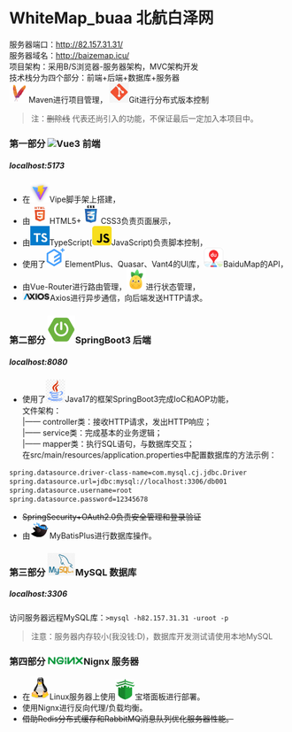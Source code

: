 # WhiteMap_buaa 北航白泽网
服务器端口：http://82.157.31.31/ <br/>
服务器域名：http://baizemap.icu/<br/>
项目架构：采用B/S浏览器-服务器架构，MVC架构开发<br/>
技术栈分为四个部分：前端+后端+数据库+服务器<br/>
<img src="./public/maven.jpg" width="35px">Maven进行项目管理，
<img src="./public/git.jpg" width="35px">Git进行分布式版本控制<br/>
>注：~~删除线~~ 代表还尚引入的功能，不保证最后一定加入本项目中。
### 第一部分 <img src="./WhiteVue3/public/favicon.ico" width="45px">Vue3 前端
##### localhost:5173
* 在<img src="./public/vite.png" width="35px">Vipe脚手架上搭建，<br/>
* 由<img src="./public/html5.jpg" width="35px">HTML5+<img src="./public/css3.jpg" width="35px">CSS3负责页面展示，<br/>
* 由<img src="./public/ts.jpg" width="35px">TypeScript(<img src="./public/js.jpg" width="35px">JavaScript)负责脚本控制，<br/>
* 使用了<img src="./public/ep.png" width="35px">ElementPlus、Quasar、Vant4的UI库，<img src="./public/baidumap.png" width="35px">BaiduMap的API，<br/>
* 由Vue-Router进行路由管理，<img src="./public/pinia.png" width="35px">进行状态管理，<br/>
* <img src="./public/axios.png" width="50px">Axios进行异步通信，向后端发送HTTP请求。
### 第二部分 <img src="./public/springboot.png" width="50px">SpringBoot3 后端 
##### localhost:8080
* 使用了<img src="./public/java.png" width="35px">Java17的框架SpringBoot3完成IoC和AOP功能，<br/>
文件架构：<br/>
|—— controller类：接收HTTP请求，发出HTTP响应；<br/>
|—— service类：完成基本的业务逻辑；<br/>
|—— mapper类：执行SQL语句，与数据库交互；<br/>
在src/main/resources/application.properties中配置数据库的方法示例：
```
spring.datasource.driver-class-name=com.mysql.cj.jdbc.Driver
spring.datasource.url=jdbc:mysql://localhost:3306/db001
spring.datasource.username=root
spring.datasource.password=12345678
```
* ~~SpringSecurity+OAuth2.0负责安全管理和登录验证~~<br/>
* 由<img src="./public/mybatis.jpg" width="35px">MyBatisPlus进行数据库操作。
### 第三部分 <img src="./public/mysql.jpg" width="50px">MySQL 数据库
##### localhost:3306
访问服务器远程MySQL库：`>mysql -h82.157.31.31 -uroot -p`
>注意：服务器内存较小(我没钱:D)，数据库开发测试请使用本地MySQL
### 第四部分 <img src="./public/ngnix.png" width="65px">Nignx 服务器
* 在<img src="./public/linux.jpg" width="35px">Linux服务器上使用<img src="./public/bt.jpg" width="35px">宝塔面板进行部署。<br/>
* 使用Nignx进行反向代理/负载均衡。<br/>
* ~~借助Redis分布式缓存和RabbitMQ消息队列优化服务器性能。~~